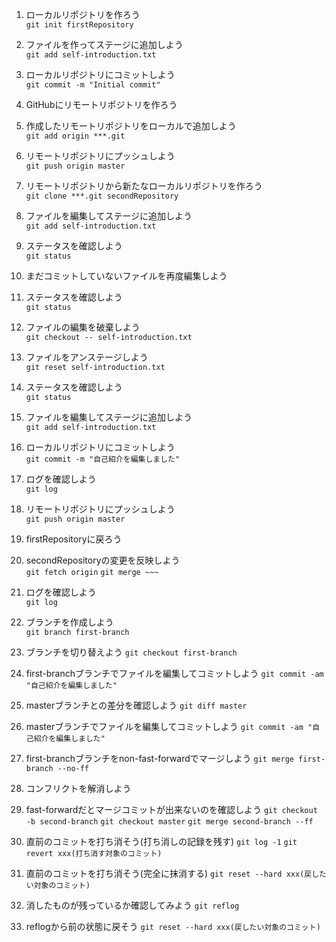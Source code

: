 1. ローカルリポジトリを作ろう  
`git init firstRepository`  

1. ファイルを作ってステージに追加しよう  
`git add self-introduction.txt`  

1. ローカルリポジトリにコミットしよう  
`git commit -m "Initial commit"`  

1. GitHubにリモートリポジトリを作ろう  

1. 作成したリモートリポジトリをローカルで追加しよう  
`git add origin ***.git`  

1. リモートリポジトリにプッシュしよう  
`git push origin master`  

1. リモートリポジトリから新たなローカルリポジトリを作ろう  
`git clone ***.git secondRepository`  

1. ファイルを編集してステージに追加しよう  
`git add self-introduction.txt`  

1. ステータスを確認しよう  
`git status`  

1. まだコミットしていないファイルを再度編集しよう  

1. ステータスを確認しよう  
`git status`  

1. ファイルの編集を破棄しよう  
`git checkout -- self-introduction.txt`  

1. ファイルをアンステージしよう  
`git reset self-introduction.txt`        

1. ステータスを確認しよう  
`git status`  

1. ファイルを編集してステージに追加しよう  
`git add self-introduction.txt`  

1. ローカルリポジトリにコミットしよう  
`git commit -m "自己紹介を編集しました"`  

1. ログを確認しよう  
`git log`  

1. リモートリポジトリにプッシュしよう  
`git push origin master`  

1. firstRepositoryに戻ろう  

1. secondRepositoryの変更を反映しよう  
`git fetch origin`
`git merge ~~~`

1. ログを確認しよう  
`git log`  

1. ブランチを作成しよう  
`git branch first-branch`  

1. ブランチを切り替えよう
`git checkout first-branch`

1. first-branchブランチでファイルを編集してコミットしよう
`git commit -am "自己紹介を編集しました"`

1. masterブランチとの差分を確認しよう
`git diff master`

1. masterブランチでファイルを編集してコミットしよう
`git commit -am "自己紹介を編集しました"`

1. first-branchブランチをnon-fast-forwardでマージしよう
`git merge first-branch --no-ff`

1. コンフリクトを解消しよう

1. fast-forwardだとマージコミットが出来ないのを確認しよう
`git checkout -b second-branch`
`git checkout master`
`git merge second-branch --ff`

1. 直前のコミットを打ち消そう(打ち消しの記録を残す)
`git log -1`
`git revert xxx(打ち消す対象のコミット)`

1. 直前のコミットを打ち消そう(完全に抹消する)
`git reset --hard xxx(戻したい対象のコミット)`

1. 消したものが残っているか確認してみよう
`git reflog`

1. reflogから前の状態に戻そう
`git reset --hard xxx(戻したい対象のコミット)`
